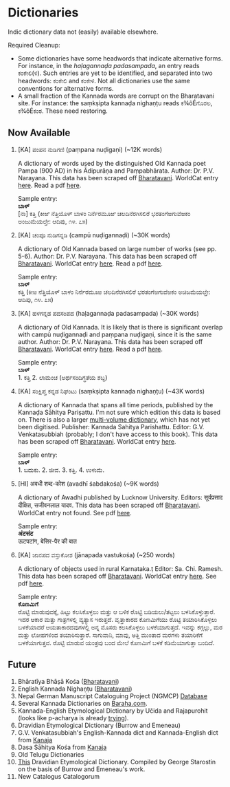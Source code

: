 # Dictionaries

Indic dictionary data not (easily) available elsewhere.

Required Cleanup:
* Some dictionaries have some headwords that indicate alternative forms. For instance, in the *haḷagannaḍa padasampada*, an entry reads ಕಂಕೇಲಿ(ಳಿ). Such entries are yet to be identified, and separated into two headwords: ಕಂಕೇಲಿ and ಕಂಕೇಳಿ. Not all dictionaries use the same conventions for alternative forms.
* A small fraction of the Kannada words are corrupt on the Bharatavani site. For instance: the saṃkṣipta kannaḍa nighaṇṭu reads ಕ¾õÉಗೊರಲ, ಕ¾õÉಕಂಠ. These need restoring.

## Now Available


1. [KA] ಪಂಪನ ನುಡಿಗಣಿ (paṃpana nuḍigaṇi) (~12K words)

   A dictionary of words used by the distinguished Old Kannada poet Pampa (900 AD) in his Ādipurāṇa and Paṃpabhārata. 
   Author: Dr. P.V. Narayana.
   This data has been scraped off [Bharatavani](https://bharatavani.in/dictionary-surf/?did=70&letter=ಅ&language=Kannada&page=1). 
   WorldCat entry [here](http://www.worldcat.org/oclc/882465128).
   Read a pdf [here](https://english.bharatavani.in/book/ಪಂಪನ-ನುಡಿಗಣಿ-pampana-nudigani/).
   
   Sample entry:<br />
   **ಬಾಳ್** <br /> [ನಾ] ಕತ್ತಿ (ಕೀಱಿ ನೆತ್ತಿಯೊಳ್ ಬಾಳಂ ನಿರ್ನೆರಮೂಱಿ ಚಲದಿನೆರಗಿಸಲಿರೆ ಭರತಂಗೆಱಗುವೆಱಕಂ ಅಂಜುಮೆಯಲ್ತೇ: ಆದಿಪು, ೧೪. ೭೫)

1. [KA] ಚಂಪೂ ನುಡಿಗನ್ನಡಿ (campū nuḍigannaḍi) (~30K words)
   
   A dictionary of Old Kannada based on large number of works (see pp. 5-6). 
   Author: Dr. P.V. Narayana.
   This data has been scraped off [Bharatavani](https://bharatavani.in/dictionary-surf/?did=62&letter=ಅ&language=Kannada&page=1). 
   WorldCat entry [here](http://www.worldcat.org/oclc/890284576).
   Read a pdf [here](https://english.bharatavani.in/book/ಚಂಪೂ-ನುಡಿಗನ್ನಡಿ-ಹಳಗನ್ನಡ/).
   
   Sample entry:<br />
   **ಬಾಳ್**<br /> 
   ಕತ್ತಿ (ಕೀಱ ನೆತ್ತಿಯೊಳ್ ಬಾಳಂ ನಿರ್ನೆರಮೂಱ ಚಲದಿನೆರಗಿಸಲಿರೆ ಭರತಂಗೆಱಗುವೆಱಕಂ ಅಚಿಜಮೆಯಲ್ತೇ: ಆದಿಪು, ೧೪. ೭೫)

   
1. [KA] ಹಳಗನ್ನಡ ಪದಸಂಪದ (haḷagannaḍa padasampada) (~30K words)

   A dictionary of Old Kannada. It is likely that is there is significant overlap with campū nuḍigannaḍi and paṃpana nuḍigaṇi, since it is the same author.
   Author: Dr. P.V. Narayana.
   This data has been scraped off [Bharatavani](https://bharatavani.in/dictionary-surf/?did=64&letter=ಅ&language=Kannada&page=1). 
   WorldCat entry [here](http://www.worldcat.org/oclc/1044770592).
   Read a pdf [here](https://english.bharatavani.in/book/halagannada-padasampada/).
   
   Sample entry:<br />
   **ಬಾಳ್**<br /> 1. ಕತ್ತಿ 2. ಲಾಮಂಚ (ಅರ್ಥಸಂದಿಗ್ಧತೆಯ ಶಬ್ದ)
   
1. [KA] ಸಂಕ್ಷಿಪ್ತ ಕನ್ನಡ ನಿಘಂಟು (saṃkṣipta kannaḍa nighaṇṭu) (~43K words)
   
   A dictionary of Kannada that spans all time periods, published by the Kannaḍa Sāhitya Pariṣattu. I'm not sure which edition this data is based on.
   There is also a larger [multi-volume dictionary](https://archive.org/details/dli.language.1017), which has not yet been digitised.
   Publisher: Kannada Sahitya Parishattu.
   Editor: G.V. Venkatasubbiah (probably; I don't have access to this book).
   This data has been scraped off [Bharatavani](https://bharatavani.in/dictionary-surf/?did=46&letter=ಅ&start=0&language=Kannada). 
   WorldCat entry [here](http://www.worldcat.org/oclc/1028537088).
   
   Sample entry:<br />
   **ಬಾಳ್**<br /> 1. ಬದುಕು. 2. ಜೀವ. 3. ಕತ್ತಿ. 4. ಉಳುಮೆ.
   
1. [HI] अवधी शब्द-कोश (avadhī śabdakośa) (~9K words)

   A dictionary of Awadhi published by Lucknow University.
   Editors: सूर्यप्रसाद दीक्षित, सजीवनलाल यादव.
   This data has been scraped off [Bharatavani](https://bharatavani.in/dictionary-surf/?did=249&letter=अ&language=Hindi&page=1). 
   WorldCat entry not found. See pdf [here](https://english.bharatavani.in/book/awadhi-shabd-kosh/).
   
   Sample entry:<br />
   **अंटसंट**<br /> ऊटपटांग, बेसिर-पैर की बात
   
1. [KA] ಜಾನಪದ ವಸ್ತುಕೋಶ (jānapada vastukośa) (~250 words)

   A dictionary of objects used in rural Karnataka.ṭ
   Editor: Sa. Chi. Ramesh.
   This data has been scraped off [Bharatavani](https://bharatavani.in/dictionary-surf/?did=100&letter=ಅ&language=Kannada&page=1). 
   WorldCat entry [here](http://www.worldcat.org/oclc/889862837). See pdf [here](https://english.bharatavani.in/book/janapada-vastukosha/).
   
   Sample entry:<br />
   **ಕೊಣಮಿಗೆ**<br />
   ರೊಟ್ಟಿ ಮಾಡುವುದಕ್ಕೆ, ಹಿಟ್ಟು ಕಲಸಿಕೊಳ್ಳಲು ಮತ್ತು ಆ ಬಳಿಕ ರೊಟ್ಟಿ ಬಡಿಯಲು/ತಟ್ಟಲು ಬಳಸಿಕೊಳ್ಳುತ್ತಾರೆ. ಇದರ ಆಕಾರ ಮತ್ತು ಗಾತ್ರಗಳಲ್ಲಿ ವ್ಯತ್ಯಾಸ ಇರುತ್ತದೆ. ವೃತ್ತಾಕಾರದ ಕೊಣಮಿಗೆಯು ರೊಟ್ಟಿ ತಯಾರಿಸಿಕೊಳ್ಳಲು ಬಳಕೆಯಾದರೆ ಆಯತಾಕಾರದವುಗಳಲ್ಲಿ ಅನ್ನ ಮೊಸರು ಕಲಸಿಕೊಳ್ಳಲು ಬಳಕೆಯಾಗುತ್ತದೆ. ಇವನ್ನು ಕಗ್ಗಲ್ಲು, ಮರ ಮತ್ತು ಲೋಹಗಳಿಂದ ತಯಾರಿಸುತ್ತಾರೆ. ಸಾಗುವಾನಿ, ಮಾವು, ಅತ್ತಿ ಮುಂತಾದ ಮರಗಳು ತಯಾರಿಕೆಗೆ ಬಳಕೆಯಾಗುತ್ತವ. ರೊಟ್ಟಿ ಮಾಡುವ ಯಂತ್ರವು ಬಂದ ಮೇಲೆ ಕೊಣಮಿಗೆ ಬಳಕೆ ಕಡಿಮೆಯಾಗುತ್ತಾ ಬಂದಿದೆ.

## Future

1. Bhāratīya Bhāṣā Kośa ([Bharatavani](https://bharatavani.in/dictionary-surf/?did=193&letter=अ&language=Hindi&page=1))
1. English Kannada Nighaṇṭu ([Bharatavani](https://bharatavani.in/dictionary-surf/?did=30&letter=A&language=Kannada&page=1))
1. Nepal German Manuscript Cataloguing Project (NGMCP) [Database](https://catalogue.ngmcp.uni-hamburg.de/servlets/solr/select?q=%2BobjectType%3A%22ngmcpdocument%22+%2BallNGMCP%3A*&fl=*%2Cscore&version=4.5&mask=content%2Fsearch%2Fsimple.xed&start=0&rows=10)
1. Several Kannada Dictionaries on [Baraha.com](http://baraha.com/v10/kannada/browse.php).
1. Kannada-English Etymological Dictionary by Učida and Rajapurohit (looks like p-acharya is already [trying](https://github.com/p-acharya/opencv_ocr)).
1. Dravidian Etymological Dictionary (Burrow and Emeneau)
1. G.V. Venkatasubbiah's English-Kannada dict and Kannada-English dict from [Kanaja](http://kanaja.in/?page_id=11120)
1. Dasa Sāhitya Kośa from [Kanaja](http://kanaja.in/?page_id=11120)
1. Old Telugu Dictionaries
1. [This](https://starling.rinet.ru/cgi-bin/main.cgi?flags=eygtnnl) Dravidian Etymological Dictionary. Compiled by George Starostin on the basis of Burrow and Emeneau's work.
1. New Catalogus Catalogorum
